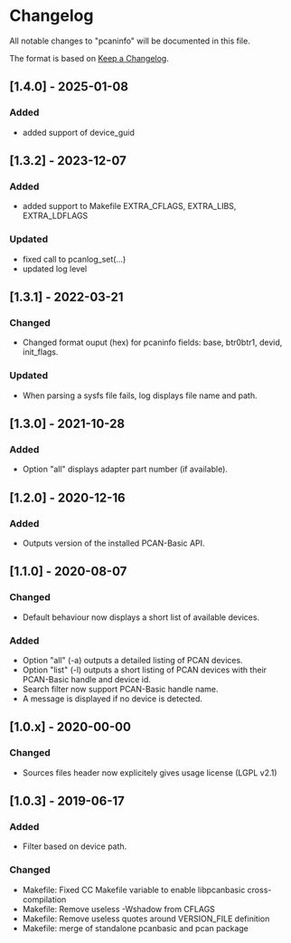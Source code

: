 # Changelog
All notable changes to "pcaninfo" will be documented in this file.

The format is based on [Keep a Changelog](https://keepachangelog.com/en/1.0.0/).

## [1.4.0] - 2025-01-08
### Added
- added support of device_guid

## [1.3.2] - 2023-12-07
### Added 
- added support to Makefile EXTRA_CFLAGS, EXTRA_LIBS, EXTRA_LDFLAGS
### Updated 
- fixed call to pcanlog_set(...) 
- updated log level

## [1.3.1] - 2022-03-21
### Changed
- Changed format ouput (hex) for pcaninfo fields: base, btr0btr1, devid, init_flags.
### Updated 
- When parsing a sysfs file fails, log displays file name and path.

## [1.3.0] - 2021-10-28
### Added 
- Option "all" displays adapter part number (if available).

## [1.2.0] - 2020-12-16
### Added 
- Outputs version of the installed PCAN-Basic API.

## [1.1.0] - 2020-08-07
### Changed
- Default behaviour now displays a short list of available devices.
### Added
- Option "all" (-a) outputs a detailed listing of PCAN devices.
- Option "list" (-l) outputs a short listing of PCAN devices with their PCAN-Basic handle and device id.
- Search filter now support PCAN-Basic handle name.
- A message is displayed if no device is detected.

## [1.0.x] - 2020-00-00
### Changed
- Sources files header now explicitely gives usage license (LGPL v2.1)

## [1.0.3] - 2019-06-17
### Added
- Filter based on device path.
### Changed 
- Makefile: Fixed CC Makefile variable to enable libpcanbasic cross-compilation
- Makefile: Remove useless -Wshadow from CFLAGS
- Makefile: Remove useless quotes around VERSION_FILE definition
- Makefile: merge of standalone pcanbasic and pcan package
